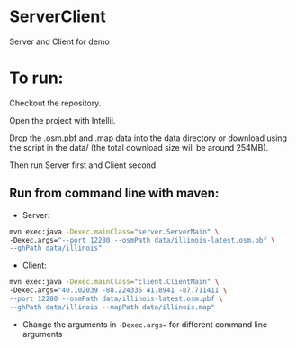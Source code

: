 # ServerClient
Server and Client for demo

# To run:
Checkout the repository.

Open the project with Intellij.

Drop the .osm.pbf and .map data into the data directory or download using the script
in the data/ (the total download size will be around 254MB).

Then run Server first and Client second.

## Run from command line with maven:

 - Server:
```bash
mvn exec:java -Dexec.mainClass="server.ServerMain" \
-Dexec.args="--port 12280 --osmPath data/illinois-latest.osm.pbf \
--ghPath data/illinois"
```
 - Client:
```bash
mvn exec:java -Dexec.mainClass="client.ClientMain" \
-Dexec.args="40.102039 -88.224335 41.8941 -87.711411 \
--port 12280 --osmPath data/illinois-latest.osm.pbf \
--ghPath data/illinois --mapPath data/illinois.map"
```
 - Change the arguments in `-Dexec.args=` for different command line arguments

